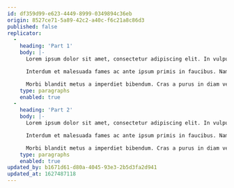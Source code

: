 ```yaml
---
id: df359d99-e623-4449-8999-0349894c36eb
origin: 8527ce71-5a89-42c2-a40c-f6c21a8c86d3
published: false
replicator:
  -
    heading: 'Part 1'
    body: |-
      Lorem ipsum dolor sit amet, consectetur adipiscing elit. In vulputate sollicitudin egestas. Fusce in consectetur diam. Mauris at tristique quam, ut condimentum dolor. Mauris id tempus lacus. Praesent imperdiet elit metus. Ut vel risus risus. Sed efficitur libero sapien, eu tempus urna finibus id. Nam odio justo, ornare in augue mollis, condimentum malesuada magna. Fusce cursus iaculis justo, et ultricies magna dictum ut. Cras a massa faucibus purus efficitur posuere sit amet imperdiet ligula. Phasellus porta convallis tortor. Nam sem purus, placerat non ullamcorper non, facilisis egestas metus. Pellentesque malesuada, dui eget tristique mollis, nibh velit tincidunt tortor, euismod eleifend orci dui et arcu. Proin nulla magna, tristique non lectus vel, posuere venenatis diam. Ut iaculis facilisis ligula quis tempor. Cras feugiat placerat tortor, nec sagittis leo eleifend aliquet.

      Interdum et malesuada fames ac ante ipsum primis in faucibus. Nam rutrum gravida est, nec rhoncus est congue nec. Etiam malesuada nibh eget mauris consequat blandit. Nunc rutrum lorem et dolor eleifend, sed ultrices erat vulputate. Maecenas vel risus eget lacus laoreet efficitur sit amet at mauris. Suspendisse malesuada, lorem et suscipit molestie, tortor ante dictum metus, at finibus mauris elit a sem. Morbi nec aliquet ligula, vel hendrerit risus.

      Morbi blandit metus a imperdiet bibendum. Cras a purus in diam vestibulum faucibus. In hac habitasse platea dictumst. Proin tincidunt mollis mauris eu varius. Mauris tellus turpis, fermentum at maximus et, pharetra ac massa. Ut facilisis, leo in lobortis viverra, sapien quam pulvinar diam, eget porta mi sem eget elit. Quisque erat enim, sagittis vitae enim sed, tempor hendrerit quam. Duis facilisis suscipit nisl, ac iaculis sem feugiat at. Aliquam sem lorem, venenatis ut sem vitae, finibus ultricies ante. Duis vitae purus id sem eleifend vulputate. Cras laoreet mi eros, ut lobortis lorem faucibus vel. Nulla convallis mi vel eros euismod, vel tempor neque imperdiet. Quisque consectetur mattis lacus, et laoreet tellus iaculis at. Donec eu tincidunt turpis, eget rhoncus mi.
    type: paragraphs
    enabled: true
  -
    heading: 'Part 2'
    body: |-
      Lorem ipsum dolor sit amet, consectetur adipiscing elit. In vulputate sollicitudin egestas. Fusce in consectetur diam. Mauris at tristique quam, ut condimentum dolor. Mauris id tempus lacus. Praesent imperdiet elit metus. Ut vel risus risus. Sed efficitur libero sapien, eu tempus urna finibus id. Nam odio justo, ornare in augue mollis, condimentum malesuada magna. Fusce cursus iaculis justo, et ultricies magna dictum ut. Cras a massa faucibus purus efficitur posuere sit amet imperdiet ligula. Phasellus porta convallis tortor. Nam sem purus, placerat non ullamcorper non, facilisis egestas metus. Pellentesque malesuada, dui eget tristique mollis, nibh velit tincidunt tortor, euismod eleifend orci dui et arcu. Proin nulla magna, tristique non lectus vel, posuere venenatis diam. Ut iaculis facilisis ligula quis tempor. Cras feugiat placerat tortor, nec sagittis leo eleifend aliquet.

      Interdum et malesuada fames ac ante ipsum primis in faucibus. Nam rutrum gravida est, nec rhoncus est congue nec. Etiam malesuada nibh eget mauris consequat blandit. Nunc rutrum lorem et dolor eleifend, sed ultrices erat vulputate. Maecenas vel risus eget lacus laoreet efficitur sit amet at mauris. Suspendisse malesuada, lorem et suscipit molestie, tortor ante dictum metus, at finibus mauris elit a sem. Morbi nec aliquet ligula, vel hendrerit risus.

      Morbi blandit metus a imperdiet bibendum. Cras a purus in diam vestibulum faucibus. In hac habitasse platea dictumst. Proin tincidunt mollis mauris eu varius. Mauris tellus turpis, fermentum at maximus et, pharetra ac massa. Ut facilisis, leo in lobortis viverra, sapien quam pulvinar diam, eget porta mi sem eget elit. Quisque erat enim, sagittis vitae enim sed, tempor hendrerit quam. Duis facilisis suscipit nisl, ac iaculis sem feugiat at. Aliquam sem lorem, venenatis ut sem vitae, finibus ultricies ante. Duis vitae purus id sem eleifend vulputate. Cras laoreet mi eros, ut lobortis lorem faucibus vel. Nulla convallis mi vel eros euismod, vel tempor neque imperdiet. Quisque consectetur mattis lacus, et laoreet tellus iaculis at. Donec eu tincidunt turpis, eget rhoncus mi.
    type: paragraphs
    enabled: true
updated_by: b1671d61-d80a-4045-93e3-2b5d3fa2d941
updated_at: 1627487118
---
```

